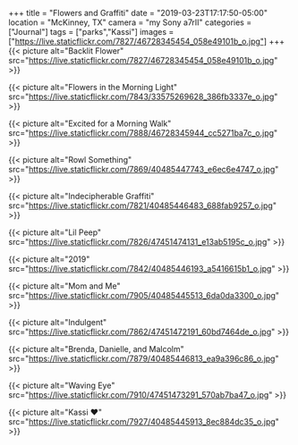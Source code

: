 +++
title = "Flowers and Graffiti"
date = "2019-03-23T17:17:50-05:00"
location = "McKinney, TX"
camera = "my Sony a7rII"
categories = ["Journal"]
tags = ["parks","Kassi"]
images = ["https://live.staticflickr.com/7827/46728345454_058e49101b_o.jpg"]
+++
{{< picture alt="Backlit Flower" src="https://live.staticflickr.com/7827/46728345454_058e49101b_o.jpg" >}}
<!--more-->

{{< picture alt="Flowers in the Morning Light" src="https://live.staticflickr.com/7843/33575269628_386fb3337e_o.jpg" >}}

{{< picture alt="Excited for a Morning Walk" src="https://live.staticflickr.com/7888/46728345944_cc5271ba7c_o.jpg" >}}

{{< picture alt="Rowl Something" src="https://live.staticflickr.com/7869/40485447743_e6ec6e4747_o.jpg" >}}

{{< picture alt="Indecipherable Graffiti" src="https://live.staticflickr.com/7821/40485446483_688fab9257_o.jpg" >}}

{{< picture alt="Lil Peep" src="https://live.staticflickr.com/7826/47451474131_e13ab5195c_o.jpg" >}}

{{< picture alt="2019" src="https://live.staticflickr.com/7842/40485446193_a5416615b1_o.jpg" >}}

{{< picture alt="Mom and Me" src="https://live.staticflickr.com/7905/40485445513_6da0da3300_o.jpg" >}}

{{< picture alt="Indulgent" src="https://live.staticflickr.com/7862/47451472191_60bd7464de_o.jpg" >}}

{{< picture alt="Brenda, Danielle, and Malcolm" src="https://live.staticflickr.com/7879/40485446813_ea9a396c86_o.jpg" >}}

{{< picture alt="Waving Eye" src="https://live.staticflickr.com/7910/47451473291_570ab7ba47_o.jpg" >}}

{{< picture alt="Kassi ❤️" src="https://live.staticflickr.com/7927/40485445913_8ec884dc35_o.jpg" >}}
